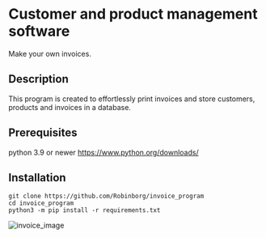 # Customer and product management software
Make your own invoices.
## Description
This program is created to effortlessly print invoices and store customers, products and invoices in a database. 
## Prerequisites 
python 3.9 or newer https://www.python.org/downloads/
## Installation
    git clone https://github.com/Robinborg/invoice_program
    cd invoice_program
    python3 -m pip install -r requirements.txt
![invoice_image](https://github.com/Robinborg/images/blob/main/Screenshot%202021-11-12%20at%2017.42.41.png?raw=true)
